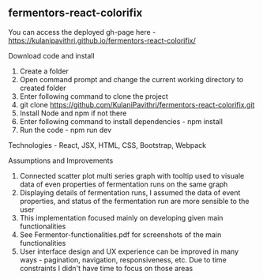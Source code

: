 ## fermentors-react-colorifix

You can access the deployed gh-page here - https://kulanipavithri.github.io/fermentors-react-colorifix/

Download code and install

1. Create a folder
2. Open command prompt and change the current working directory to created folder
3. Enter following command to clone the project
4. git clone https://github.com/KulaniPavithri/fermentors-react-colorifix.git
5. Install Node and npm if not there
6. Enter following command to install dependencies - npm install
7. Run the code - npm run dev

Technologies - React, JSX, HTML, CSS, Bootstrap, Webpack

Assumptions and Improvements

1. Connected scatter plot multi series graph with tooltip used to visuale data of even properties of fermentation runs on the same graph
2. Displaying details of fermentation runs, I assumed the data of event properties, and status of the fermentation run are more sensible to the user
3. This implementation focused mainly on developing given main functionalities
4. See Fermentor-functionalities.pdf for screenshots of the main functionalities
5. User interface design and UX experience can be improved in many ways - pagination, navigation, responsiveness, etc. Due to time constraints I didn't have time to focus on those areas

